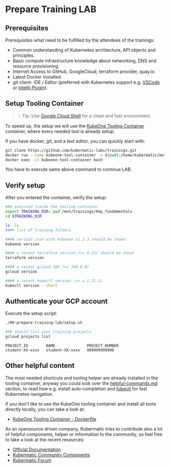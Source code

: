 # Prepare Training LAB

## Prerequisites

Prerequisites what need to be fulfilled by the attendees of the trainings:

- Common understanding of Kubernetes architecture, API objects and principles.
- Basic compute infrastructure knowledge about networking, DNS and resource provisioning.
- Internet Access to GitHub, GoogleCloud, terraform provider, quay.io.
- Latest Docker Installed.
- git client- IDE / Editor
  (preferred with Kubernetes support e.g. [VSCode](https://code.visualstudio.com/) or [Intellij Plugin](https://plugins.jetbrains.com/plugin/10485-kubernetes/versions)).

## Setup Tooling Container

> 💡 Tip: Use [Google Cloud Shell](https://shell.cloud.google.com/) for a clean and fast environment.

To speed up, the setup we will use the [KubeOne Tooling Container](https://github.com/kubermatic/community-components/tree/master/helper/kubeone-tool-container) container, where every needed tool is already setup.

If you have docker, git, and a text editor, you can quickly start with:

```bash
git clone https://github.com/kubermatic-labs/trainings.git
docker run --name kubeone-tool-container -v $(pwd):/home/kubermatic/mnt -t -d quay.io/kubermatic-labs/kubeone-tooling:1.2.3
docker exec -it kubeone-tool-container bash
```
You have to execute same above command to continue LAB.

## Verify setup

After you entered the container, verify the setup:

```bash
### executed inside the tooling container
export TRAINING_DIR=`pwd`/mnt/trainings/kkp_fundamentals
cd $TRAINING_DIR

ls -la
#### list of training folders

#### version json with kubeone v1.2.3 should be shown
kubeone version

#### a recent terraform version (>= 0.15) should be shown
terraform version

#### a recent gcloud SDK (>= 340.0.0)
gcloud version

#### a recent kubectl version (>= v.1.21.1)
kubectl version --short
```

## Authenticate your GCP account

Execute the setup script:

```bash
./00-prepare-training-lab/setup.sh

### should list your training projects
gcloud projects list
```

```text
PROJECT_ID        NAME              PROJECT_NUMBER
student-XX-xxxx   student-XX-xxxx   999999999999
```

## Other helpful content

The most needed shortcuts and tooling helper are already installed in the tooling container, anyway you could look over the [helpful-commands.md](helpful-commands.md) section, to read how e.g. install auto-completion and [fubectl](https://github.com/kubermatic/fubectl) for fast Kubernetes navigation.

If you don't like to use the KubeOne tooling container and install all tools directly locally, you can take a look at:

- [KubeOne Tooling Container - Dockerfile](https://github.com/kubermatic/community-components/blob/master/helper/kubeone-tool-container/Dockerfile)

As an opensource driven company, Kubermatic tries to contribute also a lot of helpful components, helper or information to the community, so feel free to take a look at the recent resources:

- [Official Documentation](https://docs.kubermatic.com/)
- [Kubermatic Community Components](https://github.com/kubermatic/community-components)
- [Kubermatic Forum](https://forum.kubermatic.com/)
